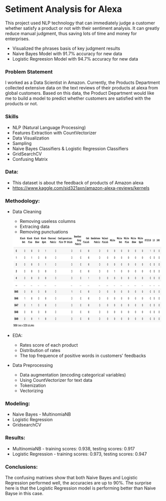 # Setiment Analysis for Alexa

  This project used NLP technology that can immediately judge a customer whether satisfy a product or not with their sentiment analysis. It can greatly reduce manual judgment, thus saving lots of time and money for enterprises.
  
  - Visualized the phrases basis of key judgment results
  - Naive Bayes Model with 91.7% accuracy for new data
  - Logistic Regreesion Model with 94.7% accuracy for new data
   

### Problem Statement

  I worked as a Data Scientist in Amazon. Currently, the Products Department collected extensive data on the text reviews of their products at alexa from global customers. Based on this data, the Product Department would like me to build a model to predict whether customers are satisfied with the products or not.


### Skills

  - NLP (Natural Language Processing)
  - Features Extraction with CountVectorizer
  - Data Visualization
  - Sampling
  - Naive Bayes Classifiers & Logistic Regression Classifiers
  - GridSearchCV
  - Confusing Matrix


### Data:

  - This dataset is about the feedback of products of Amazon alexa
  - https://www.kaggle.com/sid321axn/amazon-alexa-reviews/kernels
  
  
### Methodology:

  - Data Cleaning 
    - Removing useless columns
    - Extracing data
    - Removing punctuations
    <img src="https://github.com/ZhuoquanChen/Data-Science-Projects/blob/main/Setiment_Analysis_NLP/images/8.png" width="700" height="300"> 

  - EDA:
    - Rates score of each product
    - Distribution of rates
    - The top frequence of positive words in customers' feedbacks

  - Data Preprocessing
    - Data augmentation (encoding categorical variables)
    - Using CountVectorizer for text data
    - Tokenization
    - Vectorizing
   
   
### Modeling:

  - Naive Bayes - MultinomiaNB
  - Logistic Regression
  - GridsearchCV
  
### Results:

  - MultinomiaNB - training scores: 0.938, testing scores: 0.917
  - Logistic Regression - training scores: 0.973, testing scores: 0.947

  
### Conclusions:

  The confusing matrixes show that both Naive Bayes and Logistic Regression performed well, the accuracies are up to 90%. The surprise here is that the Logistic Regression model is performing better than Naive Bayse in this case. 
